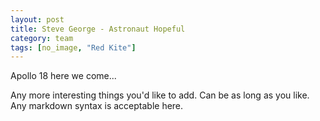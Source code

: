 ```yaml
---
layout: post
title: Steve George - Astronaut Hopeful
category: team
tags: [no_image, "Red Kite"]
---
```


Apollo 18 here we come...

Any more interesting things you'd like to add. Can be as long as you like. Any markdown syntax is acceptable here.
